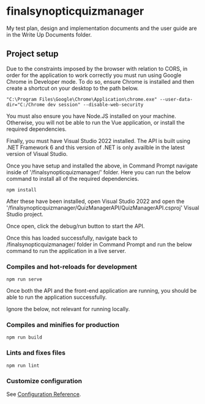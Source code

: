 # finalsynopticquizmanager

My test plan, design and implementation documents and the user guide are in the Write Up Documents folder. 

## Project setup

Due to the constraints imposed by the browser with relation to CORS, in order for the application to work correctly you must run using Google Chrome in Developer mode. To do so, ensure Chrome is installed and then create a shortcut on your desktop to the path below. 

```
"C:\Program Files\Google\Chrome\Application\chrome.exe" --user-data-dir="C:/Chrome dev session" --disable-web-security
```
You must also ensure you have Node.JS installed on your machine. Otherwise, you will not be able to run the Vue application, or install the required dependencies. 

Finally, you must have Visual Studio 2022 installed. 
The API is built using .NET Framework 6 and this version of .NET is only availble in the latest version of Visual Studio. 

Once you have setup and installed the above, in Command Prompt navigate inside of '/finalsynopticquizmanager/' folder. Here you can run the below command to install all of the required dependencies. 

```
npm install
```
After these have been installed, open Visual Studio 2022 and open the '/finalsynopticquizmanager/QuizManagerAPI/QuizManagerAPI.csproj' Visual Studio project. 

Once open, click the debug/run button to start the API. 

Once this has loaded successfully, navigate back to /finalsynopticquizmanager/ folder in Command Prompt and run the below command to run the application in a live server. 

### Compiles and hot-reloads for development
```
npm run serve
```

Once both the API and the front-end application are running, you should be able to run the application successfully. 

Ignore the below, not relevant for running locally. 
### Compiles and minifies for production
```
npm run build
```

### Lints and fixes files
```
npm run lint
```

### Customize configuration
See [Configuration Reference](https://cli.vuejs.org/config/).
